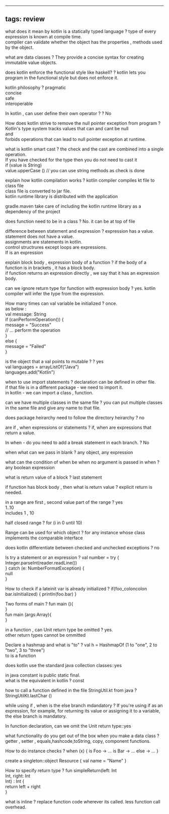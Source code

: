 
---
tags: review
---

what does it mean by kotlin is a statically typed language
?
type of every expression is known at compile time.  
compiler can validate whether the object has the properties , methods used by the object.
<!--SR:!2023-08-27,14,290-->

what are data classes
?
They provide a concise syntax for creating immutable value objects.
<!--SR:!2023-08-28,15,290-->

does kotlin enforce the functional style like haskell?
?
kotlin lets you program in the functional style but does not enforce it.
<!--SR:!2023-08-27,14,290-->

kotlin philosophy
?
pragmatic  
concise  
safe  
interoperable
<!--SR:!2023-08-28,15,290-->

In kotlin , can user define their own operator ?
?
No
<!--SR:!2023-08-30,17,290-->

How does kotlin strive to remove the null pointer exception from program
?
Kotlin's type system tracks values that can and cant be null  
and  
forbids operations that can lead to null pointer exception at runtime.

what is kotlin smart cast
?
the check and the cast are combined into a single operation.  
If you have checked for the type then you do not need to cast it  
if (value is String)  
value.upperCase () // you can use string methods as check is done
<!--SR:!2023-08-25,4,291-->

explain how kotlin compilation works
?
kotlin compiler compiles kt file to class file  
class file is converted to jar file.  
kotlin runtime library is distributed with the application  
  
gradle.maven take care of including the kotlin runtime library as a dependency of the project

does function need to be in a class
?
No. it can be at top of file

difference between statement and expression
?
expression has a value.  
statement does not have a value.  
assignments are statements in kotlin.  
control structrures except loops are expressions.  
If is an expression

explain block body , expression body of a function
?
if the body of a function is in brackets , it has a block body.  
if function returns an expression directly , we say that it has an expression body.

can we ignore return type for function with expression body
?
yes. kotlin compiler will infer the type from the expression.
<!--SR:!2023-09-24,34,298-->

How many times can val variable be initialized
?
once.  
as below :  
val message: String  
if (canPerformOperation()) {  
message = "Success"  
// ... perform the operation  
}  
else {  
message = "Failed"  
}

is the object that a val points to mutable ?
?
yes  
val languages = arrayListOf("Java")  
languages.add("Kotlin")

when to use import statements
?
declaration can be defined in other file.  
if that file is in a different package - we need to import it.  
in kotlin - we can import a class , function.

can we have multiple classes in the same file
?
you can put multiple classes in the same file and give any name to that file.

does package heirarchy need to follow the directory heirarchy
?
no
<!--SR:!2023-09-23,33,298-->

are if , when expressions or statements
?
if, when are expressions that return a value.
<!--SR:!2023-09-23,33,298-->

In when - do you need to add a break statement in each branch.
?
No
<!--SR:!2023-09-24,34,298-->

when 
what can we pass in blank
?
any object, any expression

what can the condition of when be when no argument is passed in when
?
any boolean expression
<!--SR:!2023-08-31,2,231-->

what is return value of a block
?
last statement

if function has block body , then what is return value
?
explicit return is needed.

in a range are first , second value part of the range
?
yes  
1..10  
includes 1 , 10

half closed range
?
for (i in 0 until 10)
<!--SR:!2023-09-25,35,298-->


Range can be used for which object
?
for any instance whose class  implements the comparable interface
<!--SR:!2023-09-21,31,298-->

does kotlin differentiate between checked and unchecked exceptions
?
no
<!--SR:!2023-09-22,32,298-->

Is try a statement or an expression
?
val number = try {  
Integer.parseInt(reader.readLine())  
} catch (e: NumberFormatException) {  
null  
}
<!--SR:!2023-09-20,30,298-->

How to check if a lateinit var is already initialized
?
if(foo_coloncolon bar.isInitialized) { println(foo.bar) }
<!--SR:!2023-08-25,4,291-->

Two forms of main
?
fun main (){  
  }  
fun main (args:Array<String>){  
  }

in a function , can Unit return type be omitted 
?
yes.  
other return types cannot be ommitted

Declare a hashmap and what is "to"
?
val h = HashmapOf (1 to "one", 2 to "two", 3 to "three")  
to is a function

does kotlin use the standard java collection classes::yes
<!--SR:!2023-09-23,33,298-->

in java constant is public static final.  
what is the equivalent in kotlin 
?
const
<!--SR:!2023-09-01,9,271-->

how to call a function defined in the file StringUtil.kt from java
?
StringUtilKt.lastChar ()

while using if , when is the else branch mdandatory
?
If you're using if as an expression, for example, for returning its value or assigning it to a variable, the else branch is mandatory.
<!--SR:!2023-09-22,32,298-->

In function declaration, can we omit the Unit return type::yes

what functionality do you get out of the box when you make a data class
?
getter , setter , equals,hashcode,toString, copy, component functions.

How to do instance checks
?
when (x) { is Foo -> ... is Bar -> ... else -> ... }

create a singleton::object Resource { val name = "Name" }

How to specify return type
?
fun simpleReturn(left: Int  
Int, right: Int  
Int) : Int {  
return left + right  
}

what is inline
?
replace function code wherever its called.
less function call overhead.








